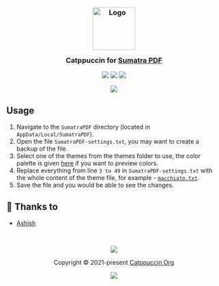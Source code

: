 <h3 align="center">
	<img src="https://raw.githubusercontent.com/catppuccin/catppuccin/dev/assets/logos/exports/1544x1544_circle.png" width="100" alt="Logo"/><br/>
	<img src="https://raw.githubusercontent.com/catppuccin/catppuccin/dev/assets/misc/transparent.png" height="30" width="0px"/>
	Catppuccin for 
  <a href="https://sumatra-pdf.en.softonic.com/">Sumatra PDF</a>
	<img src="https://raw.githubusercontent.com/catppuccin/catppuccin/dev/assets/misc/transparent.png" height="30" width="0px"/>
</h3>

<p align="center">
  <a href="https://github.com/catppuccin/sumatra-pdf/stargazers"><img src="https://img.shields.io/github/stars/catppuccin/sumatra-pdf?colorA=363a4f&colorB=b7bdf8&style=for-the-badge"></a>
  <a href="https://github.com/catppuccin/sumatra-pdf/issues"><img src="https://img.shields.io/github/issues/catppuccin/sumatra-pdf?colorA=363a4f&colorB=f5a97f&style=for-the-badge"></a>
  <a href="https://github.com/catppuccin/sumatra-pdf/contributors"><img src="https://img.shields.io/github/contributors/catppuccin/sumatra-pdf?colorA=363a4f&colorB=a6da95&style=for-the-badge"></a>
</p>

<p align="center">
  <img src="assets/preview.png"/>
</p>

## Usage

1. Navigate to the `SumatraPDF` directory (located in `AppData/Local/SumatraPDF`).
2. Open the file `SumatraPDF-settings.txt`, you may want to create a backup of the file.
3. Select one of the themes from the themes folder to use, the color palette is given [here](https://github.com/catppuccin/catppuccin#-palettes) if you want to preview colors.
2. Replace everything from line `3 to 49` in `SumatraPDF-settings.txt` with the whole content of the theme file, for example - [`macchiato.txt`](/themes/macchiato.txt).
4. Save the file and you would be able to see the changes.

## 💝 Thanks to

- [Ashish](https://github.com/asheeeshh)

&nbsp;

<p align="center"><img src="https://raw.githubusercontent.com/catppuccin/catppuccin/dev/assets/footers/gray0_ctp_on_line.svg?sanitize=true" /></p>
<p align="center">Copyright &copy; 2021-present <a href="https://github.com/catppuccin" target="_blank">Catppuccin Org</a>
<p align="center"><a href="https://github.com/catppuccin/catppuccin/blob/main/LICENSE"><img src="https://img.shields.io/static/v1.svg?style=for-the-badge&label=License&message=MIT&logoColor=d9e0ee&colorA=302d41&colorB=c9cbff"/></a></p>
